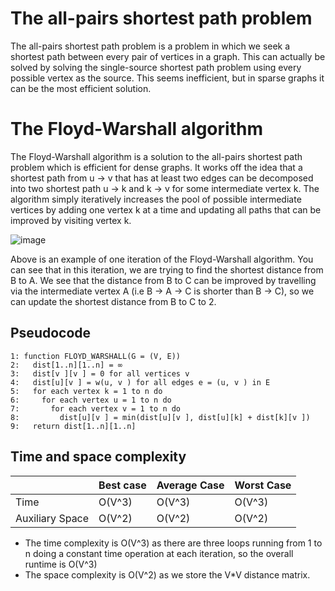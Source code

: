 # The all-pairs shortest path problem
The all-pairs shortest path problem is a problem in which we seek a shortest path between every pair of vertices in a graph. This can actually be solved by solving the single-source shortest path problem using every possible vertex as the source. This seems inefficient, but in sparse graphs it can be the most efficient solution.

# The Floyd-Warshall algorithm
The Floyd-Warshall algorithm is a solution to the all-pairs shortest path problem which is efficient for dense graphs. It works off the idea that a shortest path from u -> v that has at least two edges can be decomposed into two shortest path u -> k and k -> v for some intermediate vertex k. The algorithm simply iteratively increases the pool of possible intermediate vertices by adding one vertex k at a time and updating all paths that can be improved by visiting vertex k.

![image](https://github.com/awat0045/FIT2004-notes/assets/140218451/78361cdf-4eae-4455-b095-8b5b4271e62b)

Above is an example of one iteration of the Floyd-Warshall algorithm. You can see that in this iteration, we are trying to find the shortest distance from B to A. We see that the distance from B to C can be improved by travelling via the intermediate vertex A (i.e B -> A -> C is shorter than B -> C), so we can update the shortest distance from B to C to 2.

## Pseudocode
```
1: function FLOYD_WARSHALL(G = (V, E))
2:   dist[1..n][1..n] = ∞
3:   dist[v ][v ] = 0 for all vertices v
4:   dist[u][v ] = w(u, v ) for all edges e = (u, v ) in E
5:   for each vertex k = 1 to n do
6:     for each vertex u = 1 to n do
7:       for each vertex v = 1 to n do
8:         dist[u][v ] = min(dist[u][v ], dist[u][k] + dist[k][v ])
9:   return dist[1..n][1..n]
```

## Time and space complexity
|     |Best case|Average Case|Worst Case|
|---  |---------|------------|----------|
| Time |O(V^3)|O(V^3)|O(V^3)|
|Auxiliary Space|O(V^2)|O(V^2)|O(V^2)|
- The time complexity is O(V^3) as there are three loops running from 1 to n doing a constant time operation at each iteration, so the overall runtime is O(V^3)
- The space complexity is O(V^2) as we store the V*V distance matrix.


